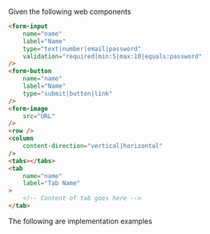 Given the following web components

```html
<form-input
	name="name"
	label="Name"
	type="text|number|email|password"
	validation="required|min:5|max:10|equals:password"
/>
<form-button
	name="name"
	label="Name"
	type="submit|button|link"
/>
<form-image
	src="URL"
/>
<row />
<column
	content-direction="vertical|horizontal"
/>
<tabs></tabs>
<tab
	name="name"
	label="Tab Name"
>
	<!-- Content of tab goes here -->
</tab>
```
The following are implementation examples
